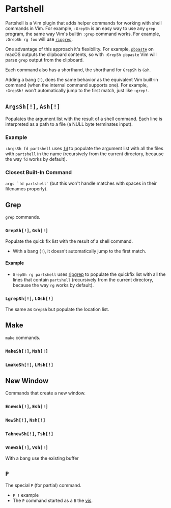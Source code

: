 # Partshell

Partshell is a Vim plugin that adds helper commands for working with shell commands in Vim. For example, `:GrepSh` is an easy way to use any `grep` program, the same way Vim's builtin `:grep` command works. For example, `:GrepSh rg foo` will use [`ripgrep`](https://github.com/BurntSushi/ripgrep).

One advantage of this approach it's flexibility. For example, [`pbpaste`](https://ss64.com/mac/pbpaste.html) on macOS outputs the clipboard contents, so with `:GrepSh pbpaste` Vim will parse `grep` output from the clipboard.

Each command also has a shorthand, the shorthand for `GrepSh` is `Gsh`.

Adding a bang (`!`), does the same behavior as the equivalent Vim built-in command (when the internal command supports one). For example, `:GrepSh!` won't automatically jump to the first match, just like `:grep!`.

## `ArgsSh[!]`, `Ash[!]`

Populates the argument list with the result of a shell command. Each line is interpreted as a path to a file (a NULL byte terminates input).

### Example

`:ArgsSh fd partshell` uses [`fd`](https://github.com/sharkdp/fd) to populate the argument list with all the files with `partshell` in the name (recursively from the current directory, because the way `fd` works by default).

### Closest Built-In Command

<p><code>args `fd partshell`</code> (but this won't handle matches with spaces in their filenames properly).</p>

## Grep

`grep` commands.

### `GrepSh[!]`, `Gsh[!]`

Populate the quick fix list with the result of a shell command.

- With a bang (`!`), it doesn't automatically jump to the first match.

#### Example

- `GrepSh rg partshell` uses [ripgrep](https://github.com/BurntSushi/ripgrep) to populate the quickfix list with all the lines that contain `partshell` (recursively from the current directory, because the way `rg` works by default).

### `LgrepSh[!]`, `LGsh[!]`

The same as `GrepSh` but populate the location list.

## Make

`make` commands.

### `MakeSh[!]`, `Msh[!]`

### `LmakeSh[!]`, `LMsh[!]`

## New Window

Commands that create a new window.

### `Enewsh[!]`, `Esh[!]`

### `NewSh[!]`, `Nsh[!]`

### `TabnewSh[!]`, `Tsh[!]`

### `VnewSh[!]`, `Vsh[!]`

With a bang use the existing buffer

## `P`

The special `P` (for partial) command.

- `P !` example
- The `P` command started as a  `B` the [vis](https://www.vim.org/scripts/script.php?script_id=1195).



